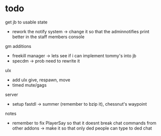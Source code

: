 # todo

get jb to usable state
- rework the notify system -> change it so that the adminnotifies print better in the staff members console

gm additions
- freekill manager -> lets see if i can implement tommy's into jb
- specdm -> prob need to rewrite it

ulx
- add ulx give, respawn, move
- timed mute/gags

server
- setup fastdl -> summer (remember to bzip it), chessnut's waypoint

notes
- remember to fix PlayerSay so that it doesnt break chat commands from other addons -> make it so that only ded people can type to ded chat